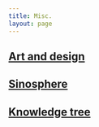 ```yaml
---
title: Misc.
layout: page
---
```

## [Art and design](/artdesign)

## [Sinosphere](/sinosphere)

## [Knowledge tree](/knowledgetree)

<!-- ## [Visited places](/visited) -->
